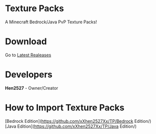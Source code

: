 # Texture Packs
A Minecraft Bedrock/Java PvP Texture Packs!

# Download
Go to [Latest Realeases](https://github.com/xXhen2527Xx/TP/releases/latest/)

# Developers
**Hen2527** - Owner/Creator

# How to Import Texture Packs
[Bedrock Edition](https://github.com/xXhen2527Xx/TP/Bedrock Edition/)
[Java Edition](https://github.com/xXhen2527Xx/TP/Java Edition/)

